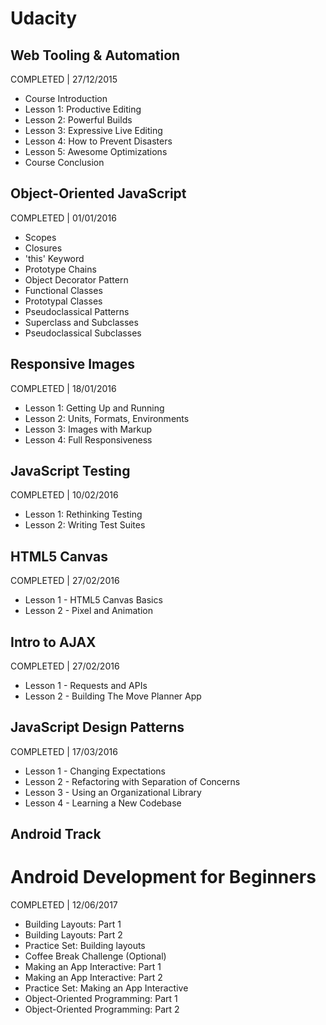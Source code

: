 # Udacity

## Web Tooling & Automation
COMPLETED | 27/12/2015
- Course Introduction
- Lesson 1: Productive Editing
- Lesson 2: Powerful Builds
- Lesson 3: Expressive Live Editing
- Lesson 4: How to Prevent Disasters
- Lesson 5: Awesome Optimizations
- Course Conclusion

## Object-Oriented JavaScript
COMPLETED | 01/01/2016
- Scopes
- Closures
- 'this' Keyword
- Prototype Chains
- Object Decorator Pattern
- Functional Classes
- Prototypal Classes
- Pseudoclassical Patterns
- Superclass and Subclasses
- Pseudoclassical Subclasses

## Responsive Images
COMPLETED | 18/01/2016
- Lesson 1: Getting Up and Running
- Lesson 2: Units, Formats, Environments
- Lesson 3: Images with Markup
- Lesson 4: Full Responsiveness

## JavaScript Testing
COMPLETED | 10/02/2016
- Lesson 1: Rethinking Testing
- Lesson 2: Writing Test Suites

## HTML5 Canvas
COMPLETED | 27/02/2016
- Lesson 1 - HTML5 Canvas Basics
- Lesson 2 - Pixel and Animation

## Intro to AJAX
COMPLETED | 27/02/2016
- Lesson 1 - Requests and APIs
- Lesson 2 - Building The Move Planner App

## JavaScript Design Patterns
COMPLETED | 17/03/2016
- Lesson 1 - Changing Expectations
- Lesson 2 - Refactoring with Separation of Concerns
- Lesson 3 - Using an Organizational Library
- Lesson 4 - Learning a New Codebase


## Android Track
# Android Development for Beginners
COMPLETED | 12/06/2017
- Building Layouts: Part 1
- Building Layouts: Part 2
- Practice Set: Building layouts
- Coffee Break Challenge (Optional)
- Making an App Interactive: Part 1
- Making an App Interactive: Part 2
- Practice Set: Making an App Interactive
- Object-Oriented Programming: Part 1
- Object-Oriented Programming: Part 2
